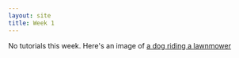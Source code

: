 ```yaml
---
layout: site
title: Week 1
---
```


No tutorials this week. Here's an image of [a dog riding a lawnmower](https://www.youtube.com/watch?v=dQw4w9WgXcQ)